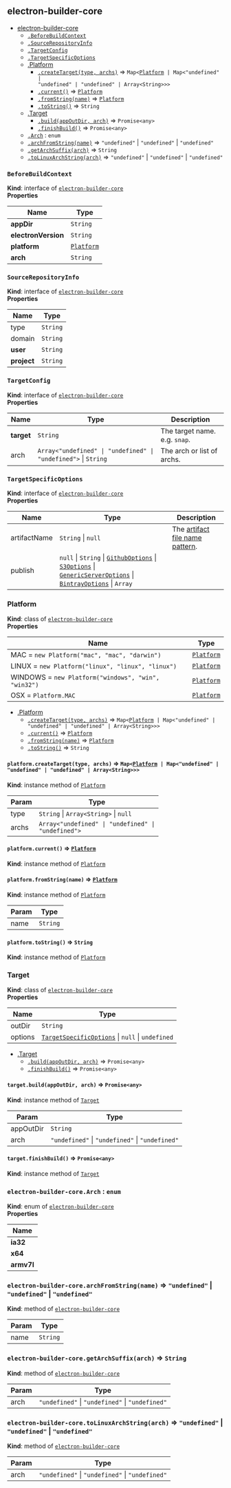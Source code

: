 <a name="module_electron-builder-core"></a>

## electron-builder-core

* [electron-builder-core](#module_electron-builder-core)
    * [`.BeforeBuildContext`](#BeforeBuildContext)
    * [`.SourceRepositoryInfo`](#SourceRepositoryInfo)
    * [`.TargetConfig`](#TargetConfig)
    * [`.TargetSpecificOptions`](#TargetSpecificOptions)
    * [.Platform](#Platform)
        * [`.createTarget(type, archs)`](#module_electron-builder-core.Platform+createTarget) ⇒ <code>Map&lt;[Platform](#Platform) \| Map&lt;"undefined" \| "undefined" \| "undefined" \| Array&lt;String&gt;&gt;&gt;</code>
        * [`.current()`](#module_electron-builder-core.Platform+current) ⇒ <code>[Platform](#Platform)</code>
        * [`.fromString(name)`](#module_electron-builder-core.Platform+fromString) ⇒ <code>[Platform](#Platform)</code>
        * [`.toString()`](#module_electron-builder-core.Platform+toString) ⇒ <code>String</code>
    * [.Target](#Target)
        * [`.build(appOutDir, arch)`](#module_electron-builder-core.Target+build) ⇒ <code>Promise&lt;any&gt;</code>
        * [`.finishBuild()`](#module_electron-builder-core.Target+finishBuild) ⇒ <code>Promise&lt;any&gt;</code>
    * [`.Arch`](#Arch) : <code>enum</code>
    * [`.archFromString(name)`](#module_electron-builder-core.archFromString) ⇒ <code>"undefined"</code> \| <code>"undefined"</code> \| <code>"undefined"</code>
    * [`.getArchSuffix(arch)`](#module_electron-builder-core.getArchSuffix) ⇒ <code>String</code>
    * [`.toLinuxArchString(arch)`](#module_electron-builder-core.toLinuxArchString) ⇒ <code>"undefined"</code> \| <code>"undefined"</code> \| <code>"undefined"</code>

<a name="BeforeBuildContext"></a>

### `BeforeBuildContext`
**Kind**: interface of [<code>electron-builder-core</code>](#module_electron-builder-core)  
**Properties**

| Name | Type |
| --- | --- |
| **appDir**| <code>String</code> | 
| **electronVersion**| <code>String</code> | 
| **platform**| <code>[Platform](#Platform)</code> | 
| **arch**| <code>String</code> | 

<a name="SourceRepositoryInfo"></a>

### `SourceRepositoryInfo`
**Kind**: interface of [<code>electron-builder-core</code>](#module_electron-builder-core)  
**Properties**

| Name | Type |
| --- | --- |
| type| <code>String</code> | 
| domain| <code>String</code> | 
| **user**| <code>String</code> | 
| **project**| <code>String</code> | 

<a name="TargetConfig"></a>

### `TargetConfig`
**Kind**: interface of [<code>electron-builder-core</code>](#module_electron-builder-core)  
**Properties**

| Name | Type | Description |
| --- | --- | --- |
| **target**| <code>String</code> | <a name="TargetConfig-target"></a>The target name. e.g. `snap`. |
| arch| <code>Array&lt;"undefined" \| "undefined" \| "undefined"&gt;</code> \| <code>String</code> | <a name="TargetConfig-arch"></a>The arch or list of archs. |

<a name="TargetSpecificOptions"></a>

### `TargetSpecificOptions`
**Kind**: interface of [<code>electron-builder-core</code>](#module_electron-builder-core)  
**Properties**

| Name | Type | Description |
| --- | --- | --- |
| artifactName| <code>String</code> \| <code>null</code> | <a name="TargetSpecificOptions-artifactName"></a>The [artifact file name pattern](https://github.com/electron-userland/electron-builder/wiki/Options#artifact-file-name-pattern). |
| publish| <code>null</code> \| <code>String</code> \| <code>[GithubOptions](Publishing-Artifacts#GithubOptions)</code> \| <code>[S3Options](Publishing-Artifacts#S3Options)</code> \| <code>[GenericServerOptions](Publishing-Artifacts#GenericServerOptions)</code> \| <code>[BintrayOptions](Publishing-Artifacts#BintrayOptions)</code> \| <code>Array</code> | <a name="TargetSpecificOptions-publish"></a> |

<a name="Platform"></a>

### Platform
**Kind**: class of [<code>electron-builder-core</code>](#module_electron-builder-core)  
**Properties**

| Name | Type |
| --- | --- |
| MAC = <code>new Platform(&quot;mac&quot;, &quot;mac&quot;, &quot;darwin&quot;)</code>| <code>[Platform](#Platform)</code> | 
| LINUX = <code>new Platform(&quot;linux&quot;, &quot;linux&quot;, &quot;linux&quot;)</code>| <code>[Platform](#Platform)</code> | 
| WINDOWS = <code>new Platform(&quot;windows&quot;, &quot;win&quot;, &quot;win32&quot;)</code>| <code>[Platform](#Platform)</code> | 
| OSX = <code>Platform.MAC</code>| <code>[Platform](#Platform)</code> | 


* [.Platform](#Platform)
    * [`.createTarget(type, archs)`](#module_electron-builder-core.Platform+createTarget) ⇒ <code>Map&lt;[Platform](#Platform) \| Map&lt;"undefined" \| "undefined" \| "undefined" \| Array&lt;String&gt;&gt;&gt;</code>
    * [`.current()`](#module_electron-builder-core.Platform+current) ⇒ <code>[Platform](#Platform)</code>
    * [`.fromString(name)`](#module_electron-builder-core.Platform+fromString) ⇒ <code>[Platform](#Platform)</code>
    * [`.toString()`](#module_electron-builder-core.Platform+toString) ⇒ <code>String</code>

<a name="module_electron-builder-core.Platform+createTarget"></a>

#### `platform.createTarget(type, archs)` ⇒ <code>Map&lt;[Platform](#Platform) \| Map&lt;"undefined" \| "undefined" \| "undefined" \| Array&lt;String&gt;&gt;&gt;</code>
**Kind**: instance method of [<code>Platform</code>](#Platform)  

| Param | Type |
| --- | --- |
| type | <code>String</code> \| <code>Array&lt;String&gt;</code> \| <code>null</code> | 
| archs | <code>Array&lt;"undefined" \| "undefined" \| "undefined"&gt;</code> | 

<a name="module_electron-builder-core.Platform+current"></a>

#### `platform.current()` ⇒ <code>[Platform](#Platform)</code>
**Kind**: instance method of [<code>Platform</code>](#Platform)  
<a name="module_electron-builder-core.Platform+fromString"></a>

#### `platform.fromString(name)` ⇒ <code>[Platform](#Platform)</code>
**Kind**: instance method of [<code>Platform</code>](#Platform)  

| Param | Type |
| --- | --- |
| name | <code>String</code> | 

<a name="module_electron-builder-core.Platform+toString"></a>

#### `platform.toString()` ⇒ <code>String</code>
**Kind**: instance method of [<code>Platform</code>](#Platform)  
<a name="Target"></a>

### Target
**Kind**: class of [<code>electron-builder-core</code>](#module_electron-builder-core)  
**Properties**

| Name | Type |
| --- | --- |
| outDir| <code>String</code> | 
| options| <code>[TargetSpecificOptions](#TargetSpecificOptions)</code> \| <code>null</code> \| <code>undefined</code> | 


* [.Target](#Target)
    * [`.build(appOutDir, arch)`](#module_electron-builder-core.Target+build) ⇒ <code>Promise&lt;any&gt;</code>
    * [`.finishBuild()`](#module_electron-builder-core.Target+finishBuild) ⇒ <code>Promise&lt;any&gt;</code>

<a name="module_electron-builder-core.Target+build"></a>

#### `target.build(appOutDir, arch)` ⇒ <code>Promise&lt;any&gt;</code>
**Kind**: instance method of [<code>Target</code>](#Target)  

| Param | Type |
| --- | --- |
| appOutDir | <code>String</code> | 
| arch | <code>"undefined"</code> \| <code>"undefined"</code> \| <code>"undefined"</code> | 

<a name="module_electron-builder-core.Target+finishBuild"></a>

#### `target.finishBuild()` ⇒ <code>Promise&lt;any&gt;</code>
**Kind**: instance method of [<code>Target</code>](#Target)  
<a name="Arch"></a>

### `electron-builder-core.Arch` : <code>enum</code>
**Kind**: enum of [<code>electron-builder-core</code>](#module_electron-builder-core)  
**Properties**

| Name |
| --- |
| **ia32**| 
| **x64**| 
| **armv7l**| 

<a name="module_electron-builder-core.archFromString"></a>

### `electron-builder-core.archFromString(name)` ⇒ <code>"undefined"</code> \| <code>"undefined"</code> \| <code>"undefined"</code>
**Kind**: method of [<code>electron-builder-core</code>](#module_electron-builder-core)  

| Param | Type |
| --- | --- |
| name | <code>String</code> | 

<a name="module_electron-builder-core.getArchSuffix"></a>

### `electron-builder-core.getArchSuffix(arch)` ⇒ <code>String</code>
**Kind**: method of [<code>electron-builder-core</code>](#module_electron-builder-core)  

| Param | Type |
| --- | --- |
| arch | <code>"undefined"</code> \| <code>"undefined"</code> \| <code>"undefined"</code> | 

<a name="module_electron-builder-core.toLinuxArchString"></a>

### `electron-builder-core.toLinuxArchString(arch)` ⇒ <code>"undefined"</code> \| <code>"undefined"</code> \| <code>"undefined"</code>
**Kind**: method of [<code>electron-builder-core</code>](#module_electron-builder-core)  

| Param | Type |
| --- | --- |
| arch | <code>"undefined"</code> \| <code>"undefined"</code> \| <code>"undefined"</code> | 

